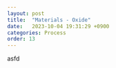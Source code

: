 ```yaml
---
layout: post
title:  "Materials - Oxide"
date:   2023-10-04 19:31:29 +0900
categories: Process
order: 13
---
```


asfd